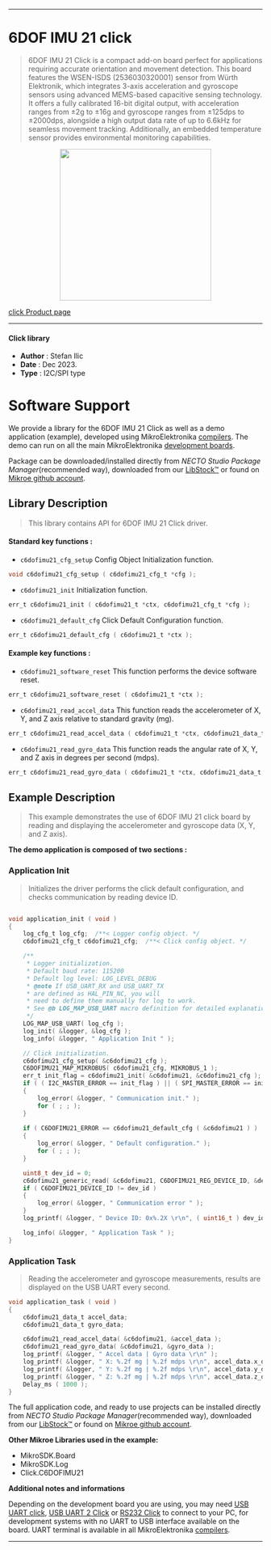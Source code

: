 
---
# 6DOF IMU 21 click

> 6DOF IMU 21 Click is a compact add-on board perfect for applications requiring accurate orientation and movement detection. This board features the WSEN-ISDS (2536030320001) sensor from Würth Elektronik, which integrates 3-axis acceleration and gyroscope sensors using advanced MEMS-based capacitive sensing technology. It offers a fully calibrated 16-bit digital output, with acceleration ranges from ±2g to ±16g and gyroscope ranges from ±125dps to ±2000dps, alongside a high output data rate of up to 6.6kHz for seamless movement tracking. Additionally, an embedded temperature sensor provides environmental monitoring capabilities.

<p align="center">
  <img src="https://download.mikroe.com/images/click_for_ide/6dofimu21_click.png" height=300px>
</p>

[click Product page](https://www.mikroe.com/6dof-imu-21-click)

---


#### Click library

- **Author**        : Stefan Ilic
- **Date**          : Dec 2023.
- **Type**          : I2C/SPI type


# Software Support

We provide a library for the 6DOF IMU 21 Click
as well as a demo application (example), developed using MikroElektronika
[compilers](https://www.mikroe.com/necto-studio).
The demo can run on all the main MikroElektronika [development boards](https://www.mikroe.com/development-boards).

Package can be downloaded/installed directly from *NECTO Studio Package Manager*(recommended way), downloaded from our [LibStock&trade;](https://libstock.mikroe.com) or found on [Mikroe github account](https://github.com/MikroElektronika/mikrosdk_click_v2/tree/master/clicks).

## Library Description

> This library contains API for 6DOF IMU 21 Click driver.

#### Standard key functions :

- `c6dofimu21_cfg_setup` Config Object Initialization function.
```c
void c6dofimu21_cfg_setup ( c6dofimu21_cfg_t *cfg );
```

- `c6dofimu21_init` Initialization function.
```c
err_t c6dofimu21_init ( c6dofimu21_t *ctx, c6dofimu21_cfg_t *cfg );
```

- `c6dofimu21_default_cfg` Click Default Configuration function.
```c
err_t c6dofimu21_default_cfg ( c6dofimu21_t *ctx );
```

#### Example key functions :

- `c6dofimu21_software_reset` This function performs the device software reset.
```c
err_t c6dofimu21_software_reset ( c6dofimu21_t *ctx );
```

- `c6dofimu21_read_accel_data` This function reads the accelerometer of X, Y, and Z axis relative to standard gravity (mg).
```c
err_t c6dofimu21_read_accel_data ( c6dofimu21_t *ctx, c6dofimu21_data_t *accel_data );
```

- `c6dofimu21_read_gyro_data` This function reads the angular rate of X, Y, and Z axis in degrees per second (mdps).
```c
err_t c6dofimu21_read_gyro_data ( c6dofimu21_t *ctx, c6dofimu21_data_t *gyro_data );
```

## Example Description

> This example demonstrates the use of 6DOF IMU 21 click board by reading and displaying 
  the accelerometer and gyroscope data (X, Y, and Z axis).

**The demo application is composed of two sections :**

### Application Init

> Initializes the driver performs the click default configuration, 
  and checks communication by reading device ID.

```c

void application_init ( void )
{
    log_cfg_t log_cfg;  /**< Logger config object. */
    c6dofimu21_cfg_t c6dofimu21_cfg;  /**< Click config object. */

    /** 
     * Logger initialization.
     * Default baud rate: 115200
     * Default log level: LOG_LEVEL_DEBUG
     * @note If USB_UART_RX and USB_UART_TX 
     * are defined as HAL_PIN_NC, you will 
     * need to define them manually for log to work. 
     * See @b LOG_MAP_USB_UART macro definition for detailed explanation.
     */
    LOG_MAP_USB_UART( log_cfg );
    log_init( &logger, &log_cfg );
    log_info( &logger, " Application Init " );

    // Click initialization.
    c6dofimu21_cfg_setup( &c6dofimu21_cfg );
    C6DOFIMU21_MAP_MIKROBUS( c6dofimu21_cfg, MIKROBUS_1 );
    err_t init_flag = c6dofimu21_init( &c6dofimu21, &c6dofimu21_cfg );
    if ( ( I2C_MASTER_ERROR == init_flag ) || ( SPI_MASTER_ERROR == init_flag ) )
    {
        log_error( &logger, " Communication init." );
        for ( ; ; );
    }
    
    if ( C6DOFIMU21_ERROR == c6dofimu21_default_cfg ( &c6dofimu21 ) )
    {
        log_error( &logger, " Default configuration." );
        for ( ; ; );
    }

    uint8_t dev_id = 0;
    c6dofimu21_generic_read( &c6dofimu21, C6DOFIMU21_REG_DEVICE_ID, &dev_id, 1 );
    if ( C6DOFIMU21_DEVICE_ID != dev_id )
    {
        log_error( &logger, " Communication error " );
    }
    log_printf( &logger, " Device ID: 0x%.2X \r\n", ( uint16_t ) dev_id );

    log_info( &logger, " Application Task " );
}

```

### Application Task

> Reading the accelerometer and gyroscope measurements, results are displayed on the USB UART every second.

```c
void application_task ( void )
{
    c6dofimu21_data_t accel_data;
    c6dofimu21_data_t gyro_data;

    c6dofimu21_read_accel_data( &c6dofimu21, &accel_data );
    c6dofimu21_read_gyro_data( &c6dofimu21, &gyro_data );
    log_printf( &logger, " Accel data | Gyro data \r\n" );
    log_printf( &logger, " X: %.2f mg | %.2f mdps \r\n", accel_data.x_data, gyro_data.x_data );
    log_printf( &logger, " Y: %.2f mg | %.2f mdps \r\n", accel_data.y_data, gyro_data.y_data );
    log_printf( &logger, " Z: %.2f mg | %.2f mdps \r\n", accel_data.z_data, gyro_data.z_data );
    Delay_ms ( 1000 );
}
```

The full application code, and ready to use projects can be installed directly from *NECTO Studio Package Manager*(recommended way), downloaded from our [LibStock&trade;](https://libstock.mikroe.com) or found on [Mikroe github account](https://github.com/MikroElektronika/mikrosdk_click_v2/tree/master/clicks).

**Other Mikroe Libraries used in the example:**

- MikroSDK.Board
- MikroSDK.Log
- Click.C6DOFIMU21

**Additional notes and informations**

Depending on the development board you are using, you may need
[USB UART click](https://www.mikroe.com/usb-uart-click),
[USB UART 2 Click](https://www.mikroe.com/usb-uart-2-click) or
[RS232 Click](https://www.mikroe.com/rs232-click) to connect to your PC, for
development systems with no UART to USB interface available on the board. UART
terminal is available in all MikroElektronika
[compilers](https://shop.mikroe.com/compilers).

---
